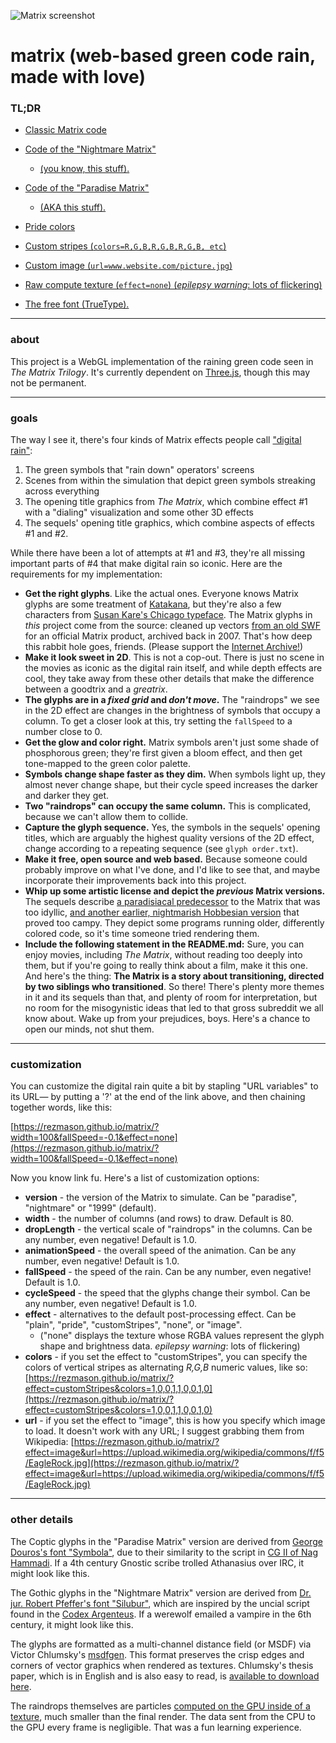 ![Matrix screenshot](/screenshot.png?raw=true "Matrix's default appearance.")

# matrix (web-based green code rain, made with love)

### TL;DR

- [Classic Matrix code](https://rezmason.github.io/matrix)
- [Code of the "Nightmare Matrix"](https://rezmason.github.io/matrix?version=nightmare)
  - [(you know, this stuff).](http://matrix.wikia.com/wiki/Nightmare_Matrix)
- [Code of the "Paradise Matrix"](https://rezmason.github.io/matrix?version=paradise)
  - [(AKA this stuff).](http://matrix.wikia.com/wiki/Paradise_Matrix)
- [Pride colors](https://rezmason.github.io/matrix/?effect=pride)
- [Custom stripes (`colors=R,G,B,R,G,B,R,G,B, etc`)](https://rezmason.github.io/matrix/?effect=customStripes&colors=1,0,0,1,1,0,0,1,0)
- [Custom image (`url=www.website.com/picture.jpg`)](https://rezmason.github.io/matrix/?effect=image&url=https://upload.wikimedia.org/wikipedia/commons/f/f5/EagleRock.jpg)
- [Raw compute texture (`effect=none`) (_epilepsy warning_: lots of flickering)](https://rezmason.github.io/matrix/?effect=none)

- [The free font (TrueType).](https://github.com/Rezmason/matrix/raw/master/Matrix-Code.ttf)
---
### about

This project is a WebGL implementation of the raining green code seen in _The Matrix Trilogy_. It's currently dependent on [Three.js](https://github.com/mrdoob/three.js), though this may not be permanent.

---
### goals

The way I see it, there's four kinds of Matrix effects people call ["digital rain"](http://matrix.wikia.com/wiki/Matrix_code):
1. The green symbols that "rain down" operators' screens
2. Scenes from within the simulation that depict green symbols streaking across everything
3. The opening title graphics from *The Matrix*, which combine effect #1 with a "dialing" visualization and some other 3D effects
3. The sequels' opening title graphics, which combine aspects of effects #1 and #2.

While there have been a lot of attempts at #1 and #3, they're all missing important parts of #4 that make digital rain so iconic. Here are the requirements for my implementation:

- **Get the right glyphs**. Like the actual ones. Everyone knows Matrix glyphs are some treatment of [Katakana](https://en.wikipedia.org/wiki/Katakana), but they're also a few characters from [Susan Kare's Chicago typeface](https://en.wikipedia.org/wiki/Chicago_(typeface)). The Matrix glyphs in *this* project come from the source: cleaned up vectors [from an old SWF](https://web.archive.org/web/20070914173039/http://www.atari.com:80/thematrixpathofneo/) for an official Matrix product, archived back in 2007. That's how deep this rabbit hole goes, friends.
(Please support the [Internet Archive!](https://archive.org/about/))
- **Make it look sweet in 2D**. This is not a cop-out. There is just no scene in the movies as iconic as the digital rain itself, and while depth effects are cool, they take away from these other details that make the difference between a goodtrix and a *greatrix*.
- **The glyphs are in a *fixed grid* and *don't move*.** The "raindrops" we see in the 2D effect are changes in the brightness of symbols that occupy a column. To get a closer look at this, try setting the `fallSpeed` to a number close to 0.
- **Get the glow and color right.** Matrix symbols aren't just some shade of phosphorous green; they're first given a bloom effect, and then get tone-mapped to the green color palette.
- **Symbols change shape faster as they dim.** When symbols light up, they almost never change shape, but their cycle speed increases the darker and darker they get.
- **Two "raindrops" can occupy the same column.** This is complicated, because we can't allow them to collide.
- **Capture the glyph sequence.** Yes, the symbols in the sequels' opening titles, which are arguably the highest quality versions of the 2D effect, change according to a repeating sequence (see `glyph order.txt`).
- **Make it free, open source and web based.** Because someone could probably improve on what I've done, and I'd like to see that, and maybe incorporate their improvements back into this project.
- **Whip up some artistic license and depict the *previous* Matrix versions.** The sequels describe [a paradisiacal predecessor](https://rezmason.github.io/matrix?version=paradise) to the Matrix that was too idyllic, [and another earlier, nightmarish Hobbesian version](https://rezmason.github.io/matrix?version=nightmare) that proved too campy. They depict some programs running older, differently colored code, so it's time someone tried rendering them.
- **Include the following statement in the README.md:** Sure, you can enjoy movies, including *The Matrix*, without reading too deeply into them, but if you're going to really think about a film, make it this one. And here's the thing: **The Matrix is a story about transitioning, directed by two siblings who transitioned**. So there! There's plenty more themes in it and its sequels than that, and plenty of room for interpretation, but no room for the misogynistic ideas that led to that gross subreddit we all know about. Wake up from your prejudices, boys. Here's a chance to open our minds, not shut them.

---
### customization

You can customize the digital rain quite a bit by stapling "URL variables" to its URL— by putting a '?' at the end of the link above, and then chaining together words, like this:

[https://rezmason.github.io/matrix/?width=100&fallSpeed=-0.1&effect=none](https://rezmason.github.io/matrix/?width=100&fallSpeed=-0.1&effect=none)

Now you know link fu. Here's a list of customization options:

- **version** - the version of the Matrix to simulate. Can be "paradise", "nightmare" or "1999" (default).
- **width** - the number of columns (and rows) to draw. Default is 80.
- **dropLength** - the vertical scale of "raindrops" in the columns. Can be any number, even negative! Default is 1.0.
- **animationSpeed** - the overall speed of the animation. Can be any number, even negative! Default is 1.0.
- **fallSpeed** - the speed of the rain. Can be any number, even negative! Default is 1.0.
- **cycleSpeed** - the speed that the glyphs change their symbol. Can be any number, even negative! Default is 1.0.
- **effect** - alternatives to the default post-processing effect. Can be "plain", "pride", "customStripes", "none", or "image".
  - ("none" displays the texture whose RGBA values represent the glyph shape and brightness data. _epilepsy warning_: lots of flickering)
- **colors** - if you set the effect to "customStripes", you can specify the colors of vertical stripes as alternating *R,G,B* numeric values, like so: [https://rezmason.github.io/matrix/?effect=customStripes&colors=1,0,0,1,1,0,0,1,0](https://rezmason.github.io/matrix/?effect=customStripes&colors=1,0,0,1,1,0,0,1,0)
- **url** - if you set the effect to "image", this is how you specify which image to load. It doesn't work with any URL; I suggest grabbing them from Wikipedia: [https://rezmason.github.io/matrix/?effect=image&url=https://upload.wikimedia.org/wikipedia/commons/f/f5/EagleRock.jpg](https://rezmason.github.io/matrix/?effect=image&url=https://upload.wikimedia.org/wikipedia/commons/f/f5/EagleRock.jpg)

---
### other details

The Coptic glyphs in the "Paradise Matrix" version are derived from [George Douros's font "Symbola"](http://users.teilar.gr/~g1951d), due to their similarity to the script in [CG II of Nag Hammadi](https://en.wikipedia.org/wiki/Nag_Hammadi_Codex_II). If a 4th century Gnostic scribe trolled Athanasius over IRC, it might look like this.

The Gothic glyphs in the "Nightmare Matrix" version are derived from [Dr. jur. Robert Pfeffer's font "Silubur"](http://www.robert-pfeffer.net/gotica/englisch/index.html), which are inspired by the uncial script found in the [Codex Argenteus](https://en.wikipedia.org/wiki/Codex_Argenteus). If a werewolf emailed a vampire in the 6th century, it might look like this.

The glyphs are formatted as a multi-channel distance field (or MSDF) via Victor Chlumsky's [msdfgen](https://github.com/Chlumsky/msdfgen). This format preserves the crisp edges and corners of vector graphics when rendered as textures. Chlumsky's thesis paper, which is in English and is also easy to read, is [available to download here](https://dspace.cvut.cz/handle/10467/62770).

The raindrops themselves are particles [computed on the GPU inside of a texture](https://threejs.org/examples/webgl_gpgpu_water.html), much smaller than the final render. The data sent from the CPU to the GPU every frame is negligible. That was a fun learning experience.
